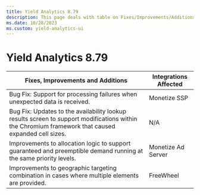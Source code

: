 ```yaml
---
title: Yield Analytics 8.79
description: This page deals with table on Fixes/Improvements/Additions and Integrations Affected (Version 8.79).
ms.date: 10/28/2023
ms.custom: yield-analytics-ui
---
```


# Yield Analytics 8.79

| Fixes, Improvements and Additions | Integrations Affected |
|--|--|
| Bug Fix: Support for processing failures when unexpected data is received. | Monetize SSP |
| Bug Fix: Updates to the availability lookup results screen to support modifications within the Chromium framework that caused expanded cell sizes. | N/A |
| Improvements to allocation logic to support guaranteed and preemptible demand running at the same priority levels. | Monetize Ad Server |
| Improvements to geographic targeting combination in cases where multiple elements are provided. | FreeWheel |